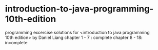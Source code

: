 # introduction-to-java-programming-10th-edition
programming excercise solutions for &lt;introduction to java programming 10th edition> by Daniel Liang
chapter 1 - 7 : complete
chapter 8 - 18: incomplete
